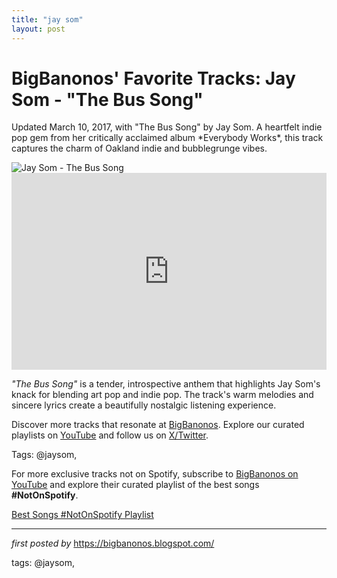 ```yaml
---
title: "jay som"
layout: post
---
```

<!-- Post Title -->
<h1 >BigBanonos' Favorite Tracks: Jay Som - "The Bus Song"</h1> <!-- Introductory Text -->
<p >Updated March 10, 2017, with "The Bus Song" by Jay Som. A heartfelt indie pop gem from her critically acclaimed album *Everybody Works*, this track captures the charm of Oakland indie and bubblegrunge vibes.</p> <!-- Featured Image -->
<div > <img src="https://img.apmcdn.org/faae88f92c642dadbb03185adc14e48ea51693aa/uncropped/0f47a6-20170327-jay-som.jpg" alt="Jay Som - The Bus Song" />
</div> <!-- YouTube Video Embed -->
<div > <iframe width="100%" height="315" src="https://www.youtube.com/embed/k2SluHV2i40" title="Jay Som - 'The Bus Song'" frameborder="0" allow="accelerometer; autoplay; encrypted-media; gyroscope; picture-in-picture; web-share" referrerpolicy="strict-origin-when-cross-origin" allowfullscreen></iframe>
</div> <!-- Song Information -->
<div > <p><em>"The Bus Song"</em> is a tender, introspective anthem that highlights Jay Som's knack for blending art pop and indie pop. The track's warm melodies and sincere lyrics create a beautifully nostalgic listening experience.</p>
</div> <!-- Footer Links -->
<div > <p>Discover more tracks that resonate at <a href="https://bigbanonos.blogspot.com/" target="_blank">BigBanonos</a>. Explore our curated playlists on <a href="https://www.youtube.com/@BigBanonos" target="_blank">YouTube</a> and follow us on <a href="https://x.com/bigbanonos" target="_blank">X/Twitter</a>.</p>
</div> <!-- Tags -->
<p >Tags: @jaysom,</p>


<!--Subscribe and Playlist Links-->
<div>
    <p>For more exclusive tracks not on Spotify, subscribe to <a href="https://www.youtube.com/@BigBanonos" target="_blank">BigBanonos on YouTube</a> and explore their curated playlist of the best songs <strong>#NotOnSpotify</strong>.</p>
    <p><a href="https://www.youtube.com/playlist?list=PLtuNtuTatqI0kFahUCbtbfenC_ET5O_tr" target="_blank">Best Songs #NotOnSpotify Playlist<br /></a></p></div>

<hr />

<p><em>first posted by</em> <a href="https://bigbanonos.blogspot.com/" rel="noopener" target="_new">https://bigbanonos.blogspot.com/</a></p>

<p>tags: @jaysom,</p>
